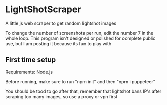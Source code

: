 # LightShotScraper
A little js web scraper to get random lightshot images

To change the number of screenshots per run, edit the number 7 in the whole loop. This program isn't designed or polished for complete public use, but I am posting it because its fun to play with

## First time setup

Requirements: Node.js

Before running, make sure to run "npm init" and then "npm i puppeteer"

You should be tood to go after that, remember that lightshot bans IP's after scraping too many images, so use a proxy or vpn first
